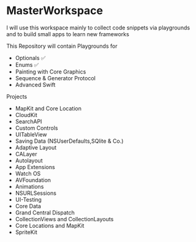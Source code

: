 # MasterWorkspace
I will use this workspace mainly to collect code snippets via playgrounds and to build small apps to learn new frameworks 

This Repository will contain Playgrounds for 

* Optionals ✅
* Enums ✅
* Painting with Core Graphics
* Sequence & Generator Protocol
* Advanced Swift 

Projects 
* MapKit and Core Location 
* CloudKit
* SearchAPI
* Custom Controls
* UITableView
* Saving Data (NSUserDefaults,SQlite & Co.)
* Adaptive Layout 
* CALayer
* Autolayout
* App Extensions
* Watch OS
* AVFoundation
* Animations
* NSURLSessions
* UI-Testing
* Core Data
* Grand Central Dispatch
* CollectionViews and CollectionLayouts
* Core Locations and MapKit
* SpriteKit